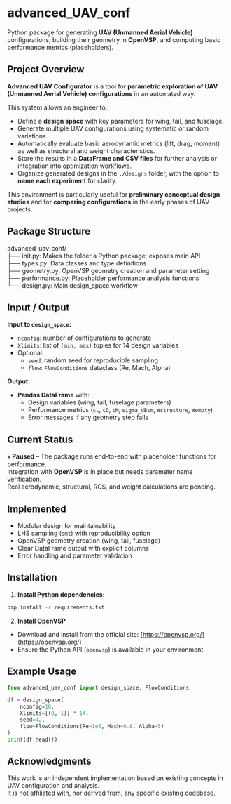 # advanced_UAV_conf

Python package for generating **UAV (Unmanned Aerial Vehicle)** configurations, building their geometry in **OpenVSP**, and computing basic performance metrics (placeholders).

## Project Overview

**Advanced UAV Configurator** is a tool for **parametric exploration of UAV (Unmanned Aerial Vehicle) configurations** in an automated way.

This system allows an engineer to:

- Define a **design space** with key parameters for wing, tail, and fuselage.  
- Generate multiple UAV configurations using systematic or random variations.  
- Automatically evaluate basic aerodynamic metrics (lift, drag, moment) as well as structural and weight characteristics.  
- Store the results in a **DataFrame and CSV files** for further analysis or integration into optimization workflows.  
- Organize generated designs in the `./designs` folder, with the option to **name each experiment** for clarity.  

This environment is particularly useful for **preliminary conceptual design studies** and for **comparing configurations** in the early phases of UAV projects.

## Package Structure
advanced_uav_conf/  
├── init.py: Makes the folder a Python package; exposes main API  
├── types.py: Data classes and type definitions  
├── geometry.py: OpenVSP geometry creation and parameter setting  
├── performance.py: Placeholder performance analysis functions  
└── design.py: Main design_space workflow  

## Input / Output

**Input to `design_space`:**
- `nconfig`: number of configurations to generate
- `Xlimits`: list of `(min, max)` tuples for 14 design variables
- Optional:
  - `seed`: random seed for reproducible sampling
  - `flow`: `FlowConditions` dataclass (Re, Mach, Alpha)

**Output:**
- **Pandas DataFrame** with:
  - Design variables (wing, tail, fuselage parameters)
  - Performance metrics (`cL`, `cD`, `cM`, `sigma_dBsm`, `Wstructure`, `Wempty`)
  - Error messages if any geometry step fails

## Current Status
⏸ **Paused** – The package runs end-to-end with placeholder functions for performance.  
Integration with **OpenVSP** is in place but needs parameter name verification.  
Real aerodynamic, structural, RCS, and weight calculations are pending.

## Implemented
- Modular design for maintainability
- LHS sampling (`smt`) with reproducibility option
- OpenVSP geometry creation (wing, tail, fuselage)
- Clear DataFrame output with explicit columns
- Error handling and parameter validation

## Installation

1. **Install Python dependencies:**
```bash
pip install -r requirements.txt
```

2. **Install OpenVSP**  
- Download and install from the official site: [https://openvsp.org/](https://openvsp.org/)  
- Ensure the Python API (`openvsp`) is available in your environment  

## Example Usage
```python
from advanced_uav_conf import design_space, FlowConditions

df = design_space(
    nconfig=10,
    Xlimits=[(0, 1)] * 14,
    seed=42,
    flow=FlowConditions(Re=1e6, Mach=0.8, Alpha=5)
)
print(df.head())
```

## Acknowledgments
This work is an independent implementation based on existing concepts in UAV configuration and analysis.  
It is not affiliated with, nor derived from, any specific existing codebase.